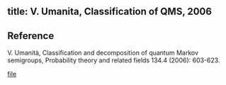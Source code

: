 title: V. Umanita, Classification of QMS, 2006 
---

## Reference

V. Umanità, Classification and decomposition of quantum Markov semigroups, Probability theory and related fields 134.4 (2006): 603-623.

[file](umanita2006classification/file.pdf)

